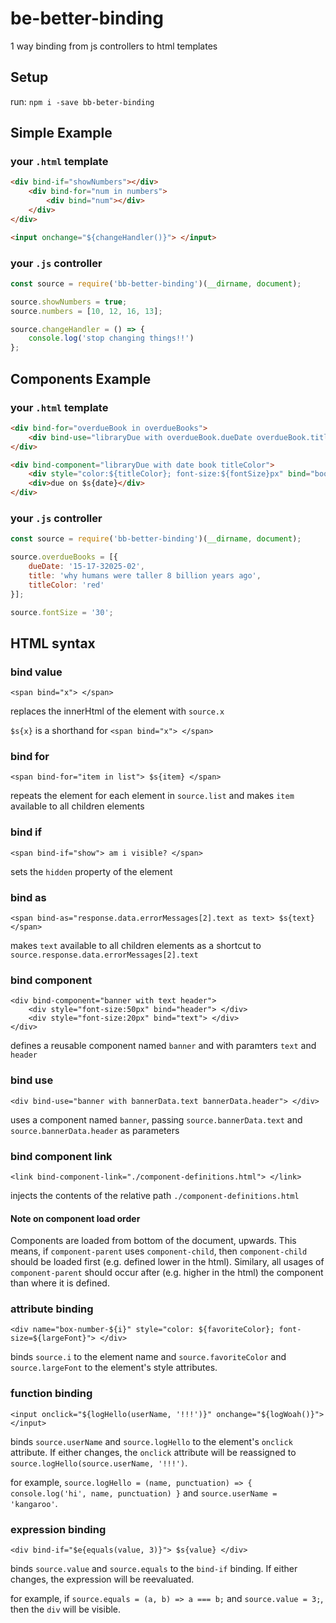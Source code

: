 # be-better-binding

1 way binding from js controllers to html templates

## Setup

run: `npm i -save bb-beter-binding`

## Simple Example

### your `.html` template

```html
<div bind-if="showNumbers"></div>
    <div bind-for="num in numbers">
        <div bind="num"></div>
    </div>
</div>

<input onchange="${changeHandler()}"> </input>
```

### your `.js` controller

```js
const source = require('bb-better-binding')(__dirname, document);

source.showNumbers = true;
source.numbers = [10, 12, 16, 13];

source.changeHandler = () => {
    console.log('stop changing things!!')
};
```

## Components Example

### your `.html` template

```html
<div bind-for="overdueBook in overdueBooks">
    <div bind-use="libraryDue with overdueBook.dueDate overdueBook.title overdueBook.titleColor"></div>
</div>

<div bind-component="libraryDue with date book titleColor">
    <div style="color:${titleColor}; font-size:${fontSize}px" bind="book"></div>
    <div>due on $s{date}</div>
</div>
```

### your `.js` controller

```js
const source = require('bb-better-binding')(__dirname, document);

source.overdueBooks = [{
    dueDate: '15-17-32025-02',
    title: 'why humans were taller 8 billion years ago',
    titleColor: 'red'
}];

source.fontSize = '30';
```

## HTML syntax

### bind value

`<span bind="x"> </span>`

replaces the innerHtml of the element with `source.x`

`$s{x}` is a shorthand for `<span bind="x"> </span>`

### bind for

`<span bind-for="item in list"> $s{item} </span>`

repeats the element for each element in `source.list` and makes `item` available to all children elements

### bind if

`<span bind-if="show"> am i visible? </span>`

sets the `hidden` property of the element

### bind as

`<span bind-as="response.data.errorMessages[2].text as text> $s{text} </span>`

makes `text` available to all children elements as a shortcut to `source.response.data.errorMessages[2].text`

### bind component 

```
<div bind-component="banner with text header">
    <div style="font-size:50px" bind="header"> </div>
    <div style="font-size:20px" bind="text"> </div>
</div>
``` 

defines a reusable component named `banner` and with paramters `text` and `header`

### bind use

`<div bind-use="banner with bannerData.text bannerData.header"> </div>` 

uses a component named `banner`, passing `source.bannerData.text` and `source.bannerData.header` as parameters

### bind component link

`<link bind-component-link="./component-definitions.html"> </link>`

injects the contents of the relative path `./component-definitions.html`

#### Note on component load order

Components are loaded from bottom of the document, upwards. This means, if `component-parent` uses `component-child`, then `component-child` should be loaded first (e.g. defined lower in the html). Similary, all usages of `component-parent` should occur after (e.g. higher in the html) the component than where it is defined. 

### attribute binding

`<div name="box-number-${i}" style="color: ${favoriteColor}; font-size=${largeFont}"> </div>`

binds `source.i` to the element name and `source.favoriteColor` and `source.largeFont` to the element's style attributes.

### function binding

`<input onclick="${logHello(userName, '!!!')}" onchange="${logWoah()}"> </input>`

binds `source.userName` and `source.logHello` to the element's `onclick` attribute. If either changes, the `onclick` attribute will be reassigned to `source.logHello(source.userName, '!!!')`.

for example, `source.logHello = (name, punctuation) => { console.log('hi', name, punctuation) }` and `source.userName = 'kangaroo'`.


### expression binding

`<div bind-if="$e{equals(value, 3)}"> $s{value} </div> `

binds `source.value` and `source.equals` to the `bind-if` binding. If either changes, the expression will be reevaluated.

for example, if `source.equals = (a, b) => a === b;` and `source.value = 3;`, then the `div` will be visible. 
